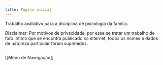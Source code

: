 ```yaml
---
title: Página inicial
---
```


Trabalho avaliativo para a disciplina de psicologia da família.



Disclaimer: 
Por motivos de privacidade, por esse se tratar um trabalho de foro íntimo que se encontra publicado na internet, todos os nomes e dados de natureza particular foram suprimidos.


## 
[[Menu de Navegação]]